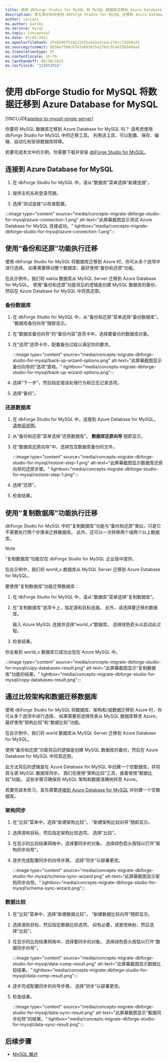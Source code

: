 ```yaml
---
title: 使用 dbForge Studio for MySQL 将 MySQL 数据库迁移到 Azure Database for MySQL
description: 本文演示如何使用 dbForge Studio for MySQL 迁移到 Azure Database for MySQL。
author: savjani
ms.author: pariks
ms.service: mysql
ms.topic: conceptual
ms.date: 03/03/2021
ms.openlocfilehash: d7ed106fb1922315ba181e2ca2c27dcc7d2b9cd3
ms.sourcegitcommit: 8b38eff08c8743a095635a1765c9c44358340aa8
ms.translationtype: HT
ms.contentlocale: zh-CN
ms.lasthandoff: 06/30/2021
ms.locfileid: "122652918"
---
```

# <a name="migrate-data-to-azure-database-for-mysql-with-dbforge-studio-for-mysql"></a>使用 dbForge Studio for MySQL 将数据迁移到 Azure Database for MySQL

[!INCLUDE[applies-to-mysql-single-server](includes/applies-to-mysql-single-server.md)]

你要将 MySQL 数据库迁移到 Azure Database for MySQL 吗？ 请考虑使用 dbForge Studio for MySQL 中的迁移工具。 利用该工具，可以配置、保存、编辑、自动化和安排数据库转移。

若要完成本文中的示例，你需要下载并安装 [dbForge Studio for MySQL](https://www.devart.com/dbforge/mysql/studio/)。

## <a name="connect-to-azure-database-for-mysql"></a>连接到 Azure Database for MySQL

1. 在 dbForge Studio for MySQL 中，请从“数据库”菜单选择“新建连接”。 

1. 提供主机名和登录凭据。

1. 选择“测试连接”以检查配置。

:::image type="content" source="media/concepts-migrate-dbforge-studio-for-mysql/azure-connection-1.png" alt-text="此屏幕截图显示测试 Azure Database for MySQL 连接成功。" lightbox="media/concepts-migrate-dbforge-studio-for-mysql/azure-connection-1.png":::

## <a name="migrate-with-the-backup-and-restore-functionality"></a>使用“备份和还原”功能执行迁移

使用 dbForge Studio for MySQL 将数据库迁移到 Azure 时，你可从多个选项中进行选择。 如果需要移动整个数据库，最好使用“备份和还原”功能。

在此示例中，我们将 sakila 数据库从 MySQL Server 迁移到 Azure Database for MySQL。 使用“备份和还原”功能背后的逻辑是创建 MySQL 数据库的备份，然后在 Azure Database for MySQL 中将其还原。

### <a name="back-up-the-database"></a>备份数据库

1. 在 dbForge Studio for MySQL 中，从“备份和还原”菜单选择“备份数据库”。  “数据库备份向导”随即显示。

1. 在“数据库备份向导”的“备份内容”选项卡中，选择要备份的数据库对象。 

1. 在“选项”选项卡中，配置备份过程以满足你的要求。

    :::image type="content" source="media/concepts-migrate-dbforge-studio-for-mysql/back-up-wizard-options.png" alt-text="此屏幕截图显示备份向导的“选项”窗格。" lightbox="media/concepts-migrate-dbforge-studio-for-mysql/back-up-wizard-options.png":::

1. 选择“下一步”，然后指定错误处理行为和日志记录选项。

1. 选择“备份”。

### <a name="restore-the-database"></a>还原数据库

1.  在 dbForge Studio for MySQL 中，连接到 Azure Database for MySQL。 [请参阅说明](#connect-to-azure-database-for-mysql)。

1. 从“备份和还原”菜单选择“还原数据库”。  **数据库还原向导** 随即显示。

1. 在“数据库还原向导”中，选择包含数据库备份的文件。

    :::image type="content" source="media/concepts-migrate-dbforge-studio-for-mysql/restore-step-1.png" alt-text="此屏幕截图显示数据库还原向导的还原步骤。" lightbox="media/concepts-migrate-dbforge-studio-for-mysql/restore-step-1.png":::

1. 选择“还原”。

1. 检查结果。

## <a name="migrate-with-the-copy-databases-functionality"></a>使用“复制数据库”功能执行迁移

dbForge Studio for MySQL 中的“复制数据库”功能与“备份和还原”类似，只是它不需要执行两个步骤来迁移数据库。  此外，还可以一次转移两个或两个以上数据库。

>[!NOTE]
> “复制数据库”功能仅在 dbForge Studio for MySQL 企业版中提供。

在此示例中，我们将 world_x 数据库从 MySQL Server 迁移到 Azure Database for MySQL。

要使用“复制数据库”功能迁移数据库：

1. 在 dbForge Studio for MySQL 中，请从“数据库”菜单选择“复制数据库”。  

1. 在“复制数据库”选项卡上，指定源和目标连接。 此外，请选择要迁移的数据库。 

   输入 Azure MySQL 连接并选择“world_x”数据库。 选择绿色箭头以启动此过程。

1. 检查结果。

你会看到 world_x 数据库已成功出现在 Azure MySQL 中。

:::image type="content" source="media/concepts-migrate-dbforge-studio-for-mysql/copy-databases-result.png" alt-text="此屏幕截图显示“复制数据库”功能的结果。" lightbox="media/concepts-migrate-dbforge-studio-for-mysql/copy-databases-result.png":::

## <a name="migrate-a-database-with-schema-and-data-comparison"></a>通过比较架构和数据迁移数据库

使用 dbForge Studio for MySQL 将数据库、架构和/或数据迁移到 Azure 时，你可从多个选项中进行选择。 如果需要将选择性表从 MySQL 数据库移至 Azure，最好使用“架构比较”和“数据比较”功能。 

在此示例中，我们将 world 数据库从 MySQL Server 迁移到 Azure Database for MySQL。 

使用“备份和还原”功能背后的逻辑是创建 MySQL 数据库的备份，然后在 Azure Database for MySQL 中将其还原。

此方法背后的逻辑是在 Azure Database for MySQL 中创建一个空数据库，并将其与源 MySQL 数据库同步。 我们先使用“架构比较”工具，接着使用“数据比较”功能。  这些步骤可确保将 MySQL 架构和数据准确地转至 Azure。

若要完成本练习，首先需要[连接到 Azure Database for MySQL](#connect-to-azure-database-for-mysql) 并创建一个空数据库。

### <a name="schema-synchronization"></a>架构同步

1. 在“比较”菜单中，选择“新建架构比较”。  “新建架构比较向导”随即显示。

1. 选择源和目标，然后指定架构比较选项。 选择“比较”。

1. 在显示的比较结果网格中，选择要同步的对象。 选择绿色箭头按钮以打开“架构同步向导”。

1. 逐步完成配置同步的向导步骤。 选择“同步”以部署更改。

    :::image type="content" source="media/concepts-migrate-dbforge-studio-for-mysql/schema-sync-wizard.png" alt-text="此屏幕截图显示架构同步向导。" lightbox="media/concepts-migrate-dbforge-studio-for-mysql/schema-sync-wizard.png":::

### <a name="data-comparison"></a>数据比较

1. 在“比较”菜单中，选择“新建数据比较”。  “新建数据比较向导”随即显示。

1. 选择源和目标，然后指定数据比较选项。 如有必要，请更改映射，然后选择“比较”。

1. 在显示的比较结果网格中，选择要同步的对象。 选择绿色箭头按钮以打开“数据同步向导”。

    :::image type="content" source="media/concepts-migrate-dbforge-studio-for-mysql/data-comp-result.png" alt-text="此屏幕截图显示数据比较结果。" lightbox="media/concepts-migrate-dbforge-studio-for-mysql/data-comp-result.png":::

1. 逐步完成配置同步的向导步骤。 选择“同步”以部署更改。

1. 检查结果。

    :::image type="content" source="media/concepts-migrate-dbforge-studio-for-mysql/data-sync-result.png" alt-text="此屏幕截图显示“数据同步向导”的结果。" lightbox="media/concepts-migrate-dbforge-studio-for-mysql/data-sync-result.png":::

## <a name="next-steps"></a>后续步骤
- [MySQL 概述](overview.md)
